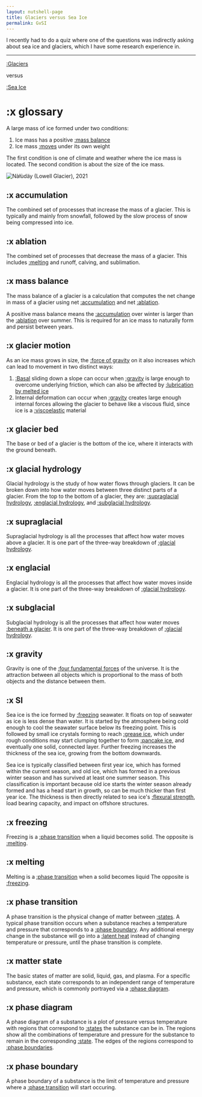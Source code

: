 ```yaml
---
layout: nutshell-page
title: Glaciers versus Sea Ice
permalink: GvSI
---
```


I recently had to do a quiz where one of the questions was indirectly asking about sea ice and glaciers, which I have some research experience in.

---

[:Glaciers](#glossary)

versus

[:Sea Ice](#SI)

# :x glossary
A large mass of ice formed under two conditions:
1. Ice mass has a positive [:mass balance](#massbalance)
2. Ice mass [:moves](#glaciermotion) under its own weight

The first condition is one of climate and weather where the ice mass is located. The second condition is about the size of the ice mass.

![Nàłùdäy (Lowell Glacier), 2021](/psychic-waffle/images/Nàłùdäy.jpg)

## :x accumulation
The combined set of processes that increase the mass of a glacier. This is typically and mainly from snowfall, followed by the slow process of snow being compressed into ice.

## :x ablation
The combined set of processes that decrease the mass of a glacier. This includes [:melting](#melting) and runoff, calving, and sublimation.

## :x mass balance
The mass balance of a glacier is a calculation that computes the net change in mass of a glacier using net [:accumulation](#accumulation) and net [:ablation](#ablation).

A positive mass balance means the [:accumulation](#accumulation) over winter is larger than the [:ablation](#ablation) over summer. This is required for an ice mass to naturally form and persist between years.

## :x glacier motion
As an ice mass grows in size, the [:force of gravity](#gravity) on it also increases which can lead to movement in two distinct ways:
1. [:Basal](#glacierbed) sliding down a slope can occur when [:gravity](#gravity) is large enough to overcome underlying friction, which can also be affected by [:lubrication by melted ice](#subglacial)
2. Internal deformation can occur when [:gravity](#gravity) creates large enough internal forces allowing the glacier to behave like a viscous fluid, since ice is a [:viscoelastic](https://en.wikipedia.org/wiki/Viscoelasticity) material

## :x glacier bed
The base or bed of a glacier is the bottom of the ice, where it interacts with the ground beneath.

## :x glacial hydrology
Glacial hydrology is the study of how water flows through glaciers. It can be broken down into how water moves between three distinct parts of a glacier. From the top to the bottom of a glacier, they are: [:supraglacial hydrology](#supraglacial), [:englacial hydrology](#englacial), and [:subglacial hydrology](#subglacial).

## :x supraglacial
Supraglacial hydrology is all the processes that affect how water moves above a glacier. It is one part of the three-way breakdown of [:glacial hydrology](#glacialhydrology).

## :x englacial
Englacial hydrology is all the processes that affect how water moves inside a glacier. It is one part of the three-way breakdown of [:glacial hydrology](#glacialhydrology).

## :x subglacial
Subglacial hydrology is all the processes that affect how water moves [:beneath a glacier](#glacierbed). It is one part of the three-way breakdown of [:glacial hydrology](#glacialhydrology).

## :x gravity
Gravity is one of the [:four fundamental forces](https://en.wikipedia.org/wiki/Fundamental_interaction#Overview_of_the_fundamental_interactions) of the universe. It is the attraction between all objects which is proportional to the mass of both objects and the distance between them.


## :x SI
Sea ice is the ice formed by [:freezing](#freezing) seawater. It floats on top of seawater as ice is less dense than water. It is started by the atmosphere being cold enough to cool the seawater surface below its freezing point. This is followed by small ice crystals forming to reach [:grease ice](https://en.wikipedia.org/wiki/Grease_ice), which under rough conditions may start clumping together to form [:pancake ice](https://en.wikipedia.org/wiki/Pancake_ice), and eventually one solid, connected layer. Further freezing increases the thickness of the sea ice, growing from the bottom downwards.

Sea ice is typically classified between first year ice, which has formed within the current season, and old ice, which has formed in a previous winter season and has survived at least one summer season. This classification is important because old ice starts the winter season already formed and has a head start in growth, so can be much thicker than first year ice. The thickness is then directly related to sea ice's [:flexural strength](https://en.wikipedia.org/wiki/Flexural_strength), load bearing capacity, and impact on offshore structures.

## :x freezing
Freezing is a [:phase transition](#phasetransition) when a liquid becomes solid. The opposite is [:melting](#melting).

## :x melting
Melting is a [:phase transition](#phasetransition) when a solid becomes liquid The opposite is [:freezing](#freezing).

## :x phase transition
A phase transition is the physical change of matter between [:states](#matterstate). A typical phase transition occurs when a substance reaches a temperature and pressure that corresponds to a [:phase boundary](#phaseboundary). Any additional energy change in the substance will go into a [:latent heat](https://en.wikipedia.org/wiki/Latent_heat) instead of changing temperature or pressure, until the phase transition is complete.

## :x matter state
The basic states of matter are solid, liquid, gas, and plasma. For a specific substance, each state corresponds to an independent range of temperature and pressure, which is commonly portrayed via a [:phase diagram](#phasediagram).

## :x phase diagram
A phase diagram of a substance is a plot of pressure versus temperature with regions that correspond to [:states](#matterstate) the substance can be in. The regions show all the combinations of temperature and pressure for the substance to remain in the corresponding [:state](#matterstate). The edges of the regions correspond to [:phase boundaries](#phaseboundary).

## :x phase boundary
A phase boundary of a substance is the limit of temperature and pressure where a [:phase transition](#phasetransition) will start occuring. 

